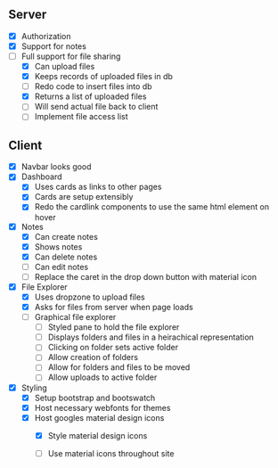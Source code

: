 ## Server
* [x] Authorization
* [x] Support for notes
* [ ] Full support for file sharing
  - [x] Can upload files
  - [x] Keeps records of uploaded files in db
  - [ ] Redo code to insert files into db
  - [x] Returns a list of uploaded files
  - [ ] Will send actual file back to client
  - [ ] Implement file access list

## Client
* [x] Navbar looks good
* [x] Dashboard
  - [x] Uses cards as links to other pages
  - [x] Cards are setup extensibly
  - [x] Redo the cardlink components to use the same html element on hover
* [x] Notes
  - [x] Can create notes
  - [x] Shows notes
  - [x] Can delete notes
  - [ ] Can edit notes
  - [ ] Replace the caret in the drop down button with material icon
* [x] File Explorer
  - [x] Uses dropzone to upload files
  - [x] Asks for files from server when page loads
  - [ ] Graphical file explorer
    - [ ] Styled pane to hold the file explorer
    - [ ] Displays folders and files in a heirachical representation
    - [ ] Clicking on folder sets active folder
    - [ ] Allow creation of folders
    - [ ] Allow for folders and files to be moved
    - [ ] Allow uploads to active folder
* [x] Styling
  - [x] Setup bootstrap and bootswatch
  - [x] Host necessary webfonts for themes
  - [x] Host googles material design icons
    - [x] Style material design icons
    - [ ] Use material icons throughout site
  
